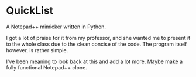 # QuickList
A Notepad++ mimicker written in Python.

I got a lot of praise for it from my professor, and she wanted me to present it to the whole class due to the clean concise of the code. The program itself however, is rather simple.

I've been meaning to look back at this and add a lot more. Maybe make a fully functional Notepad++ clone.
